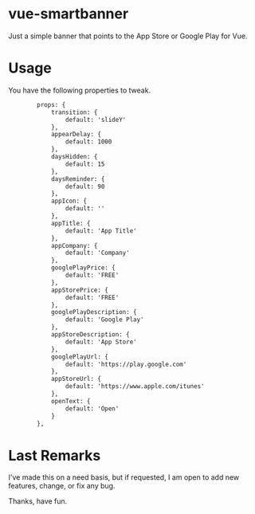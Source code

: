 # vue-smartbanner

Just a simple banner that points to the App Store or Google Play for Vue.

# Usage

You have the following properties to tweak.

```html
        props: {
            transition: {
                default: 'slideY'
            },
            appearDelay: {
                default: 1000
            },
            daysHidden: {
                default: 15
            },
            daysReminder: {
                default: 90
            },
            appIcon: {
                default: ''
            },
            appTitle: {
                default: 'App Title'
            },
            appCompany: {
                default: 'Company'
            },
            googlePlayPrice: {
                default: 'FREE'
            },
            appStorePrice: {
                default: 'FREE'
            },
            googlePlayDescription: {
                default: 'Google Play'
            },
            appStoreDescription: {
                default: 'App Store'
            },
            googlePlayUrl: {
                default: 'https://play.google.com'
            },
            appStoreUrl: {
                default: 'https://www.apple.com/itunes'
            },
            openText: {
                default: 'Open'
            }
        },
```

# Last Remarks

I've made this on a need basis, but if requested, I am open to add new features, change, or fix any bug. 

Thanks, have fun.    